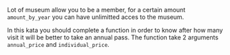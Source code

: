 Lot of museum allow you to be a member, for a certain amount `amount_by_year` you can have unlimitted acces to the museum. 

In this kata you should complete a function in order to know after how many visit it will be better to take an annual pass. The function take 2 arguments `annual_price` and `individual_price`. 
